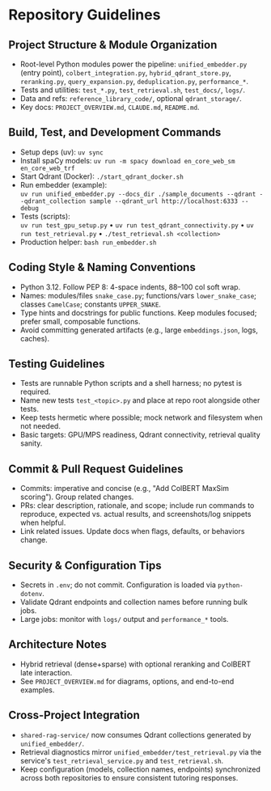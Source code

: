 # Repository Guidelines

## Project Structure & Module Organization
- Root-level Python modules power the pipeline: `unified_embedder.py` (entry point), `colbert_integration.py`, `hybrid_qdrant_store.py`, `reranking.py`, `query_expansion.py`, `deduplication.py`, `performance_*`.  
- Tests and utilities: `test_*.py`, `test_retrieval.sh`, `test_docs/`, `logs/`.  
- Data and refs: `reference_library_code/`, optional `qdrant_storage/`.  
- Key docs: `PROJECT_OVERVIEW.md`, `CLAUDE.md`, `README.md`.

## Build, Test, and Development Commands
- Setup deps (uv): `uv sync`  
- Install spaCy models: `uv run -m spacy download en_core_web_sm en_core_web_trf`  
- Start Qdrant (Docker): `./start_qdrant_docker.sh`  
- Run embedder (example):  
  `uv run unified_embedder.py --docs_dir ./sample_documents --qdrant --qdrant_collection sample --qdrant_url http://localhost:6333 --debug`  
- Tests (scripts):  
  `uv run test_gpu_setup.py` • `uv run test_qdrant_connectivity.py` • `uv run test_retrieval.py` • `./test_retrieval.sh <collection>`  
- Production helper: `bash run_embedder.sh`

## Coding Style & Naming Conventions
- Python 3.12. Follow PEP 8: 4-space indents, 88–100 col soft wrap.  
- Names: modules/files `snake_case.py`; functions/vars `lower_snake_case`; classes `CamelCase`; constants `UPPER_SNAKE`.  
- Type hints and docstrings for public functions. Keep modules focused; prefer small, composable functions.  
- Avoid committing generated artifacts (e.g., large `embeddings.json`, logs, caches).

## Testing Guidelines
- Tests are runnable Python scripts and a shell harness; no pytest is required.  
- Name new tests `test_<topic>.py` and place at repo root alongside other tests.  
- Keep tests hermetic where possible; mock network and filesystem when not needed.  
- Basic targets: GPU/MPS readiness, Qdrant connectivity, retrieval quality sanity.

## Commit & Pull Request Guidelines
- Commits: imperative and concise (e.g., "Add ColBERT MaxSim scoring"). Group related changes.  
- PRs: clear description, rationale, and scope; include run commands to reproduce, expected vs. actual results, and screenshots/log snippets when helpful.  
- Link related issues. Update docs when flags, defaults, or behaviors change.

## Security & Configuration Tips
- Secrets in `.env`; do not commit. Configuration is loaded via `python-dotenv`.  
- Validate Qdrant endpoints and collection names before running bulk jobs.  
- Large jobs: monitor with `logs/` output and `performance_*` tools.

## Architecture Notes
- Hybrid retrieval (dense+sparse) with optional reranking and ColBERT late interaction.  
- See `PROJECT_OVERVIEW.md` for diagrams, options, and end-to-end examples.

## Cross-Project Integration
- `shared-rag-service/` now consumes Qdrant collections generated by `unified_embedder/`.  
- Retrieval diagnostics mirror `unified_embedder/test_retrieval.py` via the service's `test_retrieval_service.py` and `test_retrieval.sh`.  
- Keep configuration (models, collection names, endpoints) synchronized across both repositories to ensure consistent tutoring responses.

